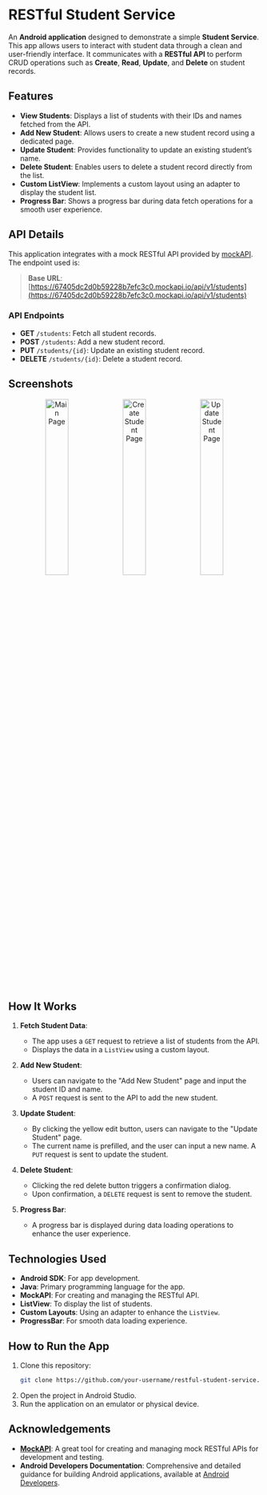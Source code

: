 # RESTful Student Service

An **Android application** designed to demonstrate a simple **Student Service**. This app allows users to interact with student data through a clean and user-friendly interface. It communicates with a **RESTful API** to perform CRUD operations such as **Create**, **Read**, **Update**, and **Delete** on student records.

## Features

- **View Students**: Displays a list of students with their IDs and names fetched from the API.
- **Add New Student**: Allows users to create a new student record using a dedicated page.
- **Update Student**: Provides functionality to update an existing student’s name.
- **Delete Student**: Enables users to delete a student record directly from the list.
- **Custom ListView**: Implements a custom layout using an adapter to display the student list.
- **Progress Bar**: Shows a progress bar during data fetch operations for a smooth user experience.

## API Details

This application integrates with a mock RESTful API provided by [mockAPI](https://mockapi.io). The endpoint used is:

> **Base URL**: [https://67405dc2d0b59228b7efc3c0.mockapi.io/api/v1/students](https://67405dc2d0b59228b7efc3c0.mockapi.io/api/v1/students)

### API Endpoints
- **GET** `/students`: Fetch all student records.
- **POST** `/students`: Add a new student record.
- **PUT** `/students/{id}`: Update an existing student record.
- **DELETE** `/students/{id}`: Delete a student record.

## Screenshots

<p align="center">
  <img src="./assets/main_page.png" alt="Main Page" width="30%">
  <img src="./assets/create_student.png" alt="Create Student Page" width="30%">
  <img src="./assets/update_student.png" alt="Update Student Page" width="30%">
</p>

## How It Works

1. **Fetch Student Data**:
   - The app uses a `GET` request to retrieve a list of students from the API.
   - Displays the data in a `ListView` using a custom layout.

2. **Add New Student**:
   - Users can navigate to the "Add New Student" page and input the student ID and name.
   - A `POST` request is sent to the API to add the new student.

3. **Update Student**:
   - By clicking the yellow edit button, users can navigate to the "Update Student" page.
   - The current name is prefilled, and the user can input a new name. A `PUT` request is sent to update the student.

4. **Delete Student**:
   - Clicking the red delete button triggers a confirmation dialog.
   - Upon confirmation, a `DELETE` request is sent to remove the student.

5. **Progress Bar**:
   - A progress bar is displayed during data loading operations to enhance the user experience.

## Technologies Used

- **Android SDK**: For app development.
- **Java**: Primary programming language for the app.
- **MockAPI**: For creating and managing the RESTful API.
- **ListView**: To display the list of students.
- **Custom Layouts**: Using an adapter to enhance the `ListView`.
- **ProgressBar**: For smooth data loading experience.

## How to Run the App

1. Clone this repository:
   ```bash
   git clone https://github.com/your-username/restful-student-service.git
2. Open the project in Android Studio.
3. Run the application on an emulator or physical device.

## Acknowledgements

- **[MockAPI](https://mockapi.io)**: A great tool for creating and managing mock RESTful APIs for development and testing.
- **Android Developers Documentation**: Comprehensive and detailed guidance for building Android applications, available at [Android Developers](https://developer.android.com/).
